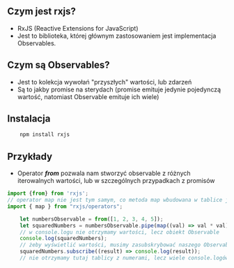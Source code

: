 ## Czym jest rxjs?

- RxJS (Reactive Extensions for JavaScript)
- Jest to biblioteka, której głównym zastosowaniem jest implementacja Observables.

## Czym są Observables?

- Jest to kolekcja wywołań "przyszłych" wartości, lub zdarzeń
- Są to jakby promise na sterydach (promise emituje jedynie pojedynczą wartość, natomiast Observable emituje ich wiele)

## Instalacja

```bash
    npm install rxjs
```

## Przykłady

- Operator **_from_** pozwala nam stworzyć observable z różnych iterowalnych wartości, lub w szczególnych przypadkach z promisów

```JavaScript
import {from} from 'rxjs';
// operator map nie jest tym samym, co metoda map wbudowana w tablice javascriptowe
import { map } from "rxjs/operators";

    let numbersObservable = from([1, 2, 3, 4, 5]);
    let squaredNumbers = numbersObservable.pipe(map((val) => val * val));
    // w console.logu nie otrzymamy wartości, lecz obiekt Observable
    console.log(squaredNumbers);
    // żeby wyświetlić wartości, musimy zasubskrybować naszego Observable
    squaredNumbers.subscribe((result) => console.log(result));
    // nie otrzymamy tutaj tablicy z numerami, lecz wiele console.logów
```
